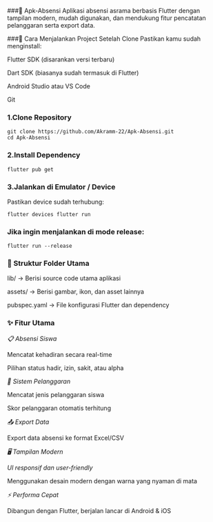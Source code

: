 ###📌 Apk-Absensi
Aplikasi absensi asrama berbasis Flutter dengan tampilan modern, mudah digunakan, dan mendukung fitur pencatatan pelanggaran serta export data.

###🚀 Cara Menjalankan Project Setelah Clone
Pastikan kamu sudah menginstall:

Flutter SDK (disarankan versi terbaru)

Dart SDK (biasanya sudah termasuk di Flutter)

Android Studio atau VS Code

Git
### 1.Clone Repository
```
git clone https://github.com/Akramm-22/Apk-Absensi.git
cd Apk-Absensi
```

### 2.Install Dependency
```
flutter pub get
```
### 3.Jalankan di Emulator / Device
Pastikan device sudah terhubung:

``
flutter devices
flutter run
``
### Jika ingin menjalankan di mode release:
```
flutter run --release
```
### 📂 Struktur Folder Utama
lib/ → Berisi source code utama aplikasi

assets/ → Berisi gambar, ikon, dan asset lainnya

pubspec.yaml → File konfigurasi Flutter dan dependency

### ✨ Fitur Utama
_📋 Absensi Siswa_

Mencatat kehadiran secara real-time

Pilihan status hadir, izin, sakit, atau alpha

_🚨 Sistem Pelanggaran_

Mencatat jenis pelanggaran siswa

Skor pelanggaran otomatis terhitung

_📤 Export Data_

Export data absensi ke format Excel/CSV

_🖥 Tampilan Modern_

_UI responsif dan user-friendly_

Menggunakan desain modern dengan warna yang nyaman di mata

_⚡ Performa Cepat_

Dibangun dengan Flutter, berjalan lancar di Android & iOS
